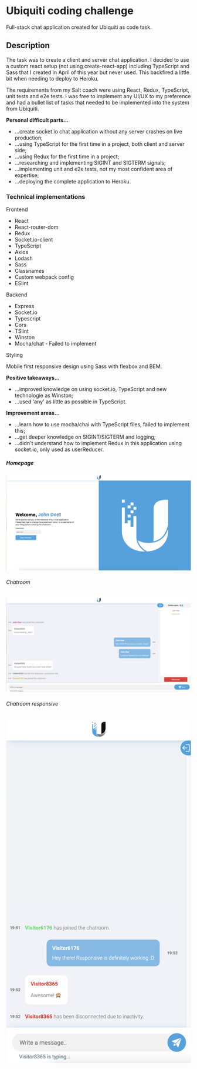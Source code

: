 # Ubiquiti coding challenge

Full-stack chat application created for Ubiquiti as code task.

## Description

The task was to create a client and server chat application. I decided to use a custom react setup (not using create-react-app) including TypeScript and Sass that I created in April of this year but never used. This backfired a little bit when needing to deploy to Heroku.

The requirements from my Salt coach were using React, Redux, TypeScript, unit tests and e2e tests. I was free to implement any UI/UX to my preference and had a bullet list of tasks that needed to be implemented into the system from Ubiquiti.

**Personal difficult parts...**

- ...create socket.io chat application without any server crashes on live production;
- ...using TypeScript for the first time in a project, both client and server side;
- ...using Redux for the first time in a project;
- ...researching and implementing SIGINT and SIGTERM signals;
- ...implementing unit and e2e tests, not my most confident area of expertise;
- ...deploying the complete application to Heroku.

### Technical implementations

Frontend

- React
- React-router-dom
- Redux
- Socket.io-client
- TypeScript
- Axios
- Lodash
- Sass
- Classnames
- Custom webpack config
- ESlint

Backend

- Express
- Socket.io
- Typescript
- Cors
- TSlint
- Winston
- Mocha/chat - Failed to implement

Styling

Mobile first responsive design using Sass with flexbox and BEM.

**Positive takeaways...**

- ...improved knowledge on using socket.io, TypeScript and new technologie as Winston;
- ...used 'any' as little as possible in TypeScript.

**Improvement areas...**

- ...learn how to use mocha/chai with TypeScript files, failed to implement this;
- ...get deeper knowledge on SIGINT/SIGTERM and logging;
- ...didn't understand how to implement Redux in this application using socket.io, only used as userReducer.

##### Homepage

![Homepage](/readme_screenshots/homepage.png)

###### Chatroom

![Menuroom](/readme_screenshots/chatroom.png)

###### Chatroom responsive

![Chatroom](/readme_screenshots/chatroom-responsive.png)
